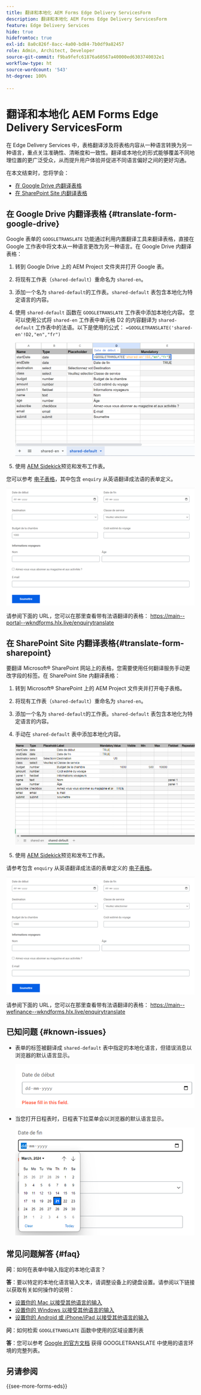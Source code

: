 ```yaml
---
title: 翻译和本地化 AEM Forms Edge Delivery ServicesForm
description: 翻译和本地化 AEM Forms Edge Delivery ServicesForm
feature: Edge Delivery Services
hide: true
hidefromtoc: true
exl-id: 8a0c826f-8acc-4a00-bd84-7b0df9a82457
role: Admin, Architect, Developer
source-git-commit: f9ba9fefc61876a60567a40000ed6303740032e1
workflow-type: ht
source-wordcount: '543'
ht-degree: 100%

---
```



# 翻译和本地化 AEM Forms Edge Delivery ServicesForm

在 Edge Delivery Services 中，表格翻译涉及将表格内容从一种语言转换为另一种语言，重点关注准确性、清晰度和一致性。翻译或本地化的形式能够覆盖不同地理位置的更广泛受众，从而提升用户体验并促进不同语言偏好之间的更好沟通。


在本文结束时，您将学会：

* [在 Google Drive 内翻译表格](#translate-form-google-drive)
* [在 SharePoint Site 内翻译表格](#translate-form-sharepoint)

## 在 Google Drive 内翻译表格 {#translate-form-google-drive}

Google 表单的 `GOOGLETRANSLATE` 功能通过利用内置翻译工具来翻译表格，直接在 Google 工作表中将文本从一种语言更改为另一种语言。在 Google Drive 内翻译表格：

1. 转到 Google Drive 上的 AEM Project 文件夹并打开 Google 表。
2. 将现有工作表（`shared-default`）重命名为 `shared-en`。
3. 添加一个名为 `shared-default`的工作表。`shared-default` 表包含本地化为特定语言的内容。
4. 使用 `shared-default` 函数在 `GOOGLETRANSLATE` 工作表中添加本地化内容。
您可以使用公式将 `shared-en` 工作表中单元格 D2 的内容翻译为 `shared-default` 工作表中的法语。以下是使用的公式：
   `=GOOGLETRANSLATE('shared-en'!D2,"en","fr")`

   ![Enquiry Translate 电子表格](/help/forms/assets/translate-enquiry-spreadsheet.png)

5. 使用 [AEM Sidekick](https://www.aem.live/developer/tutorial#preview-and-publish-your-content)预览和发布工作表。

您可以参考 [电子表格](/help/forms/assets/enquirytranslate.xlsx)，其中包含 `enquiry` 从英语翻译成法语的表单定义。

![Enquiry Translated Form](/help/forms/assets/translate-form-french.png)

请参阅下面的 URL，您可以在那里查看带有法语翻译的表格：
https://main--portal--wkndforms.hlx.live/enquirytranslate

## 在 SharePoint Site 内翻译表格{#translate-form-sharepoint}

要翻译 Microsoft® SharePoint 网站上的表格，您需要使用任何翻译服务手动更改字段的标签。在 SharePoint Site 内翻译表格：

1. 转到 Microsoft® SharePoint 上的 AEM Project 文件夹并打开电子表格。
2. 将现有工作表（`shared-default`）重命名为 `shared-en`。
3. 添加一个名为 `shared-default`的工作表。`shared-default` 表包含本地化为特定语言的内容。
4. 手动在 `shared-default` 表中添加本地化内容。

   ![Enquiry Translate 电子表格](/help/forms/assets/translate-enquiry-sp-spreadsheet.png)

5. 使用 [AEM Sidekick](https://www.aem.live/developer/tutorial#preview-and-publish-your-content)预览和发布工作表。

请参考包含 `enquiry` 从英语翻译成法语的表单定义的 [电子表格](/help/forms/assets/enquirytranslate-sp.xlsx)。

![Enquiry Translated Form](/help/forms/assets/translate-form-french.png)

请参阅下面的 URL，您可以在那里查看带有法语翻译的表格：
https://main--wefinance--wkndforms.hlx.live/enquirytranslate

## 已知问题 {#known-issues}

* 表单的标签被翻译成 `shared-default` 表中指定的本地化语言，但错误消息以浏览器的默认语言显示。

  ![错误消息](/help/forms/assets/translate-error-message.png)

* 当您打开日程表时，日程表下拉菜单会以浏览器的默认语言显示。

  ![错误消息](/help/forms/assets/translate-calender-display.png)


## 常见问题解答 {#faq}

**问**：如何在表单中输入指定的本地化语言？

**答**：要以特定的本地化语言输入文本，请调整设备上的键盘设置。请参阅以下链接以获取有关如何操作的说明：

* [设置你的 Mac 以接受其他语言的输入](https://support.apple.com/en-in/guide/mac-help/mchlp1406/mac)
* [设置你的 Windows 以接受其他语言的输入](https://support.microsoft.com/en-us/windows/manage-the-input-and-display-language-settings-in-windows-12a10cb4-8626-9b77-0ccb-5013e0c7c7a2#:~:text=选%20择%20开始%20%3E%20设置%20%3E%20想要的%20时间，%2C%20然后%20选择%20选项)
* [设置你的 Android 或 iPhone/iPad 以接受其他语言的输入](https://support.google.com/gboard/answer/7068494?hl=en&amp;co=GENIE.Platform%3DAndroid)


**问**：如何检索 `GOOGLETRANSLATE` 函数中使用的区域设置列表

**答**：您可以参考 [ Google 的官方文档](https://cloud.google.com/translate/docs/languages) 获得 GOOGLETRANSLATE 中使用的语言环境的完整列表。

## 另请参阅

{{see-more-forms-eds}}

